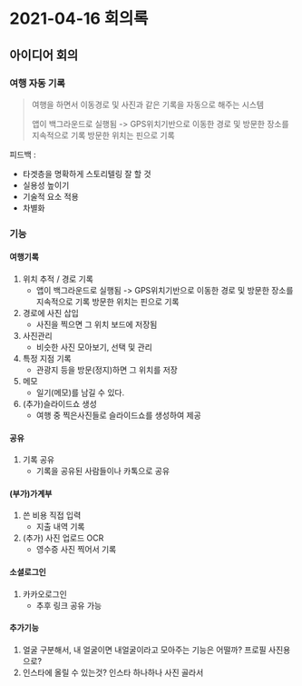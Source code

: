 # 2021-04-16 회의록



## 아이디어 회의

### 여행 자동 기록

>  여행을 하면서 이동경로 및 사진과 같은 기록을 자동으로 해주는 시스템
>
> 앱이 백그라운드로 실행됨 -> GPS위치기반으로 이동한 경로 및 방문한 장소를 지속적으로 기록 방문한 위치는 핀으로 기록



피드백 : 

* 타겟층을 명확하게 스토리텔링 잘 할 것
* 실용성 높이기
* 기술적 요소 적용
* 차별화





### 기능

#### 여행기록

1. 위치 추적 / 경로 기록
   * 앱이 백그라운드로 실행됨 -> GPS위치기반으로 이동한 경로 및 방문한 장소를 지속적으로 기록 방문한 위치는 핀으로 기록
2. 경로에 사진 삽입
   * 사진을 찍으면 그 위치 보드에 저장됨
3. 사진관리
   * 비슷한 사진 모아보기, 선택 및 관리
4. 특정 지점 기록
   * 관광지 등을 방문(정지)하면 그 위치를 저장
5. 메모
   * 일기(메모)를 남길 수 있다.
6. (추가)슬라이드쇼 생성
   * 여행 중 찍은사진들로 슬라이드쇼를 생성하여 제공



#### 공유

1. 기록 공유
   * 기록을 공유된 사람들이나 카톡으로 공유



#### (부가)가계부

1. 쓴 비용 직접 입력
   * 지출 내역 기록
2. (추가) 사진 업로드 OCR
   * 영수증 사진 찍어서 기록



#### 소셜로그인

1. 카카오로그인
   * 추후 링크 공유 가능



#### 추가기능

1. 얼굴 구분해서, 내 얼굴이면 내얼굴이라고 모아주는 기능은 어떨까? 프로필 사진용으로?
2. 인스타에 올릴 수 있는것? 인스타 하나하나 사진 골라서 



